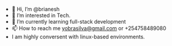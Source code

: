 - 👋 Hi, I’m @brianesh
- 👀 I’m interested in Tech.
- 🌱 I’m currently learning full-stack development
- 📫 How to reach me yobrasilva@gmail.com or +254758489080
- I am highly conversent with linux-based environments.

<!---
brianesh/brianesh is a ✨ special ✨ repository because its `README.md` (this file) appears on your GitHub profile.
You can click the Preview link to take a look at your changes.
--->
